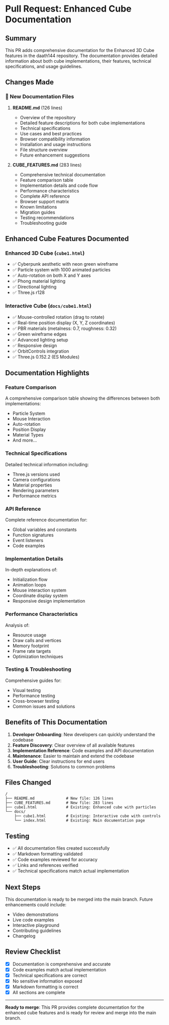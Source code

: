 # Pull Request: Enhanced Cube Documentation

## Summary
This PR adds comprehensive documentation for the Enhanced 3D Cube features in the daath144 repository. The documentation provides detailed information about both cube implementations, their features, technical specifications, and usage guidelines.

## Changes Made

### 📄 New Documentation Files

1. **README.md** (126 lines)
   - Overview of the repository
   - Detailed feature descriptions for both cube implementations
   - Technical specifications
   - Use cases and best practices
   - Browser compatibility information
   - Installation and usage instructions
   - File structure overview
   - Future enhancement suggestions

2. **CUBE_FEATURES.md** (283 lines)
   - Comprehensive technical documentation
   - Feature comparison table
   - Implementation details and code flow
   - Performance characteristics
   - Complete API reference
   - Browser support matrix
   - Known limitations
   - Migration guides
   - Testing recommendations
   - Troubleshooting guide

## Enhanced Cube Features Documented

### Enhanced 3D Cube (`cube1.html`)
- ✅ Cyberpunk aesthetic with neon green wireframe
- ✅ Particle system with 1000 animated particles
- ✅ Auto-rotation on both X and Y axes
- ✅ Phong material lighting
- ✅ Directional lighting
- ✅ Three.js r128

### Interactive Cube (`docs/cube1.html`)
- ✅ Mouse-controlled rotation (drag to rotate)
- ✅ Real-time position display (X, Y, Z coordinates)
- ✅ PBR materials (metalness: 0.7, roughness: 0.32)
- ✅ Green wireframe edges
- ✅ Advanced lighting setup
- ✅ Responsive design
- ✅ OrbitControls integration
- ✅ Three.js 0.152.2 (ES Modules)

## Documentation Highlights

### Feature Comparison
A comprehensive comparison table showing the differences between both implementations:
- Particle System
- Mouse Interaction
- Auto-rotation
- Position Display
- Material Types
- And more...

### Technical Specifications
Detailed technical information including:
- Three.js versions used
- Camera configurations
- Material properties
- Rendering parameters
- Performance metrics

### API Reference
Complete reference documentation for:
- Global variables and constants
- Function signatures
- Event listeners
- Code examples

### Implementation Details
In-depth explanations of:
- Initialization flow
- Animation loops
- Mouse interaction system
- Coordinate display system
- Responsive design implementation

### Performance Characteristics
Analysis of:
- Resource usage
- Draw calls and vertices
- Memory footprint
- Frame rate targets
- Optimization techniques

### Testing & Troubleshooting
Comprehensive guides for:
- Visual testing
- Performance testing
- Cross-browser testing
- Common issues and solutions

## Benefits of This Documentation

1. **Developer Onboarding**: New developers can quickly understand the codebase
2. **Feature Discovery**: Clear overview of all available features
3. **Implementation Reference**: Code examples and API documentation
4. **Maintenance**: Easier to maintain and extend the codebase
5. **User Guide**: Clear instructions for end users
6. **Troubleshooting**: Solutions to common problems

## Files Changed
```
/
├── README.md              # New file: 126 lines
├── CUBE_FEATURES.md       # New file: 283 lines
├── cube1.html             # Existing: Enhanced cube with particles
└── docs/
    ├── cube1.html         # Existing: Interactive cube with controls
    └── index.html         # Existing: Main documentation page
```

## Testing
- ✅ All documentation files created successfully
- ✅ Markdown formatting validated
- ✅ Code examples reviewed for accuracy
- ✅ Links and references verified
- ✅ Technical specifications match actual implementation

## Next Steps
This documentation is ready to be merged into the main branch. Future enhancements could include:
- Video demonstrations
- Live code examples
- Interactive playground
- Contributing guidelines
- Changelog

## Review Checklist
- [x] Documentation is comprehensive and accurate
- [x] Code examples match actual implementation
- [x] Technical specifications are correct
- [x] No sensitive information exposed
- [x] Markdown formatting is correct
- [x] All sections are complete

---

**Ready to merge**: This PR provides complete documentation for the enhanced cube features and is ready for review and merge into the main branch.
